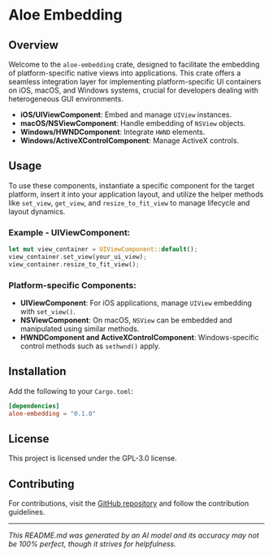# Aloe Embedding

## Overview

Welcome to the `aloe-embedding` crate, designed to facilitate the embedding of platform-specific native views into applications. This crate offers a seamless integration layer for implementing platform-specific UI containers on iOS, macOS, and Windows systems, crucial for developers dealing with heterogeneous GUI environments.

- **iOS/UIViewComponent**: Embed and manage `UIView` instances.
- **macOS/NSViewComponent**: Handle embedding of `NSView` objects.
- **Windows/HWNDComponent**: Integrate `HWND` elements.
- **Windows/ActiveXControlComponent**: Manage ActiveX controls.

## Usage

To use these components, instantiate a specific component for the target platform, insert it into your application layout, and utilize the helper methods like `set_view`, `get_view`, and `resize_to_fit_view` to manage lifecycle and layout dynamics. 

### Example - UIViewComponent:
```rust
let mut view_container = UIViewComponent::default();
view_container.set_view(your_ui_view);
view_container.resize_to_fit_view();
```

### Platform-specific Components:
- **UIViewComponent**: For iOS applications, manage `UIView` embedding with `set_view()`.
- **NSViewComponent**: On macOS, `NSView` can be embedded and manipulated using similar methods.
- **HWNDComponent and ActiveXControlComponent**: Windows-specific control methods such as `sethwnd()` apply.

## Installation

Add the following to your `Cargo.toml`:
```toml
[dependencies]
aloe-embedding = "0.1.0"
```

## License

This project is licensed under the GPL-3.0 license.

## Contributing

For contributions, visit the [GitHub repository](https://github.com/klebs6/aloe-rs) and follow the contribution guidelines.

---

*This README.md was generated by an AI model and its accuracy may not be 100% perfect, though it strives for helpfulness.*